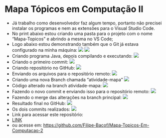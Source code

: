 # Mapa Tópicos em Computação II

- Já trabalho como desenvolvedor faz algum tempo, portanto não precisei instalar os programas e nem as extensões para o Visual Studio Code.
- No print abaixo estou criando uma pasta para o projeto com o nome “Mapa-Topicos” e abrindo a mesma no VS Code;
- Logo abaixo estou demonstrando também que o Git já estava configurado na minha máquina:
  <img src="images/01.jpg">
  <img src="images/02.jpg">
- Criando programa Java, depois compilando e executando:
  <img src="images/03.jpg">
- Criando o primeiro commit:
  <img src="images/04.jpg">
- Criando repositório no GitHub:
  <img src="images/05.jpg">
- Enviando os arquivos para o repositório remoto:
  <img src="images/06.jpg">
- Criando uma nova Branch chamada “atividade-mapa”
  <img src="images/07.jpg">
- Código alterado na branch atividade-mapa:
  <img src="images/08.jpg">
- Fazendo o novo commit e enviando isso para o repositório remoto:
  <img src="images/09.jpg">
- Fazendo o merge das alterações na branch principal:
  <img src="images/10.jpg">
- Resultado final no GitHub:
  <img src="images/11.jpg">
- Os dois commits realizados:
  <img src="images/12.jpg">
- Link para acessar este repositório:
- [LINK](https://github.com/Filipe-Bacof/Mapa-Topicos-Em-Computacao-2)
- ou acesse em: https://github.com/Filipe-Bacof/Mapa-Topicos-Em-Computacao-2
